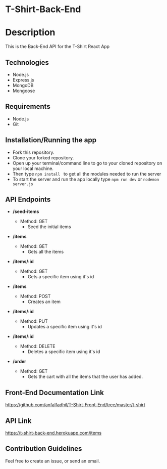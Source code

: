 # T-Shirt-Back-End

# Description 
This is the Back-End API for the T-Shirt React App

## Technologies
- Node.js
- Express.js
- MongoDB
- Mongoose

## Requirements
- Node.js
- Git

## Installation/Running the app
- Fork this repository.
- Clone your forked repository.
- Open up your terminal/command line to go to your cloned repository on your local machine.
- Then type ```npm install ``` to get all the modules needed to run the server
- To start the server and run the app locally type ```npm run dev``` or ```nodemon server.js```

## API Endpoints
- **/seed-items**
  - Method: GET
    * Seed the initial items
  
- **/items**
  - Method: GET
    * Gets all the items

- **/items/:id**
  - Method: GET
    * Gets a specific item using it's id

- **/items**
  - Method: POST
    * Creates an item 

- **/items/:id**
  - Method: PUT
    * Updates a specific item using it's id

- **/items/:id**
  - Method: DELETE
    * Deletes a specific item using it's id

- **/order**
  - Method: GET
    * Gets the cart with all the items that the user has added.

## Front-End Documentation Link
https://github.com/anfalfadhil/T-Shirt-Front-End/tree/master/t-shirt

## API Link
https://t-shirt-back-end.herokuapp.com/items

## Contribution Guidelines
Feel free to create an issue, or send an email.
